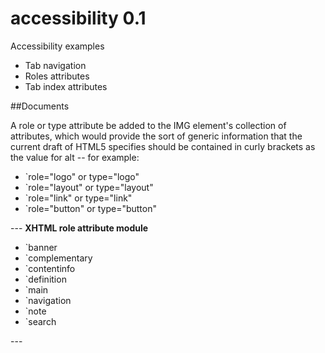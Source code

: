 # accessibility 0.1
Accessibility examples

<ul>
<li>Tab navigation</li>
<li>Roles attributes</li>
<li>Tab index attributes</li>
</ul>

##Documents

A role or type attribute be added to the IMG element's collection of attributes, which would provide the sort of generic information that the current draft of HTML5 specifies should be contained in curly brackets as the value for alt -- for example:
<ul>
<li>`role="logo" or type="logo"</li>
<li>`role="layout" or type="layout"</li>
<li>`role="link" or type="link"</li>
<li>`role="button" or type="button"</li>
</ul>
---
<strong>XHTML role attribute module</strong>
<ul>
<li>`banner</li>
<li>`complementary</li>
<li>`contentinfo</li>
<li>`definition</li>
<li>`main</li>
<li>`navigation</li>
<li>`note</li>
<li>`search</li>
</ul>
---
